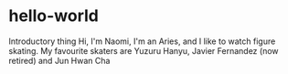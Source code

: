 # hello-world
Introductory thing
Hi, I'm Naomi, I'm an Aries, and I like to watch figure skating. 
My favourite skaters are Yuzuru Hanyu, Javier Fernandez (now retired) and Jun Hwan Cha
